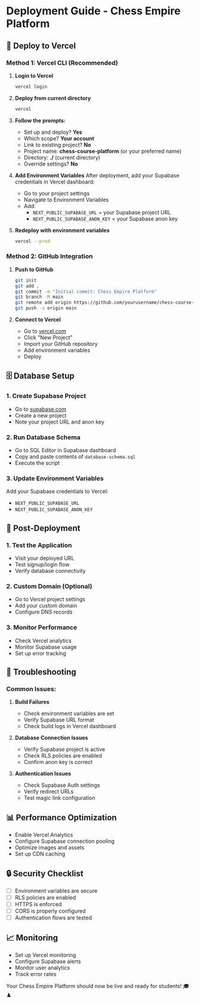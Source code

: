 # Deployment Guide - Chess Empire Platform

## 🚀 Deploy to Vercel

### Method 1: Vercel CLI (Recommended)

1. **Login to Vercel**
   ```bash
   vercel login
   ```

2. **Deploy from current directory**
   ```bash
   vercel
   ```

3. **Follow the prompts:**
   - Set up and deploy? **Yes**
   - Which scope? **Your account**
   - Link to existing project? **No**
   - Project name: **chess-course-platform** (or your preferred name)
   - Directory: **./** (current directory)
   - Override settings? **No**

4. **Add Environment Variables**
   After deployment, add your Supabase credentials in Vercel dashboard:
   - Go to your project settings
   - Navigate to Environment Variables
   - Add:
     - `NEXT_PUBLIC_SUPABASE_URL` = your Supabase project URL
     - `NEXT_PUBLIC_SUPABASE_ANON_KEY` = your Supabase anon key

5. **Redeploy with environment variables**
   ```bash
   vercel --prod
   ```

### Method 2: GitHub Integration

1. **Push to GitHub**
   ```bash
   git init
   git add .
   git commit -m "Initial commit: Chess Empire Platform"
   git branch -M main
   git remote add origin https://github.com/yourusername/chess-course-platform.git
   git push -u origin main
   ```

2. **Connect to Vercel**
   - Go to [vercel.com](https://vercel.com)
   - Click "New Project"
   - Import your GitHub repository
   - Add environment variables
   - Deploy

## 🗄️ Database Setup

### 1. Create Supabase Project
- Go to [supabase.com](https://supabase.com)
- Create a new project
- Note your project URL and anon key

### 2. Run Database Schema
- Go to SQL Editor in Supabase dashboard
- Copy and paste contents of `database-schema.sql`
- Execute the script

### 3. Update Environment Variables
Add your Supabase credentials to Vercel:
- `NEXT_PUBLIC_SUPABASE_URL`
- `NEXT_PUBLIC_SUPABASE_ANON_KEY`

## 🔧 Post-Deployment

### 1. Test the Application
- Visit your deployed URL
- Test signup/login flow
- Verify database connectivity

### 2. Custom Domain (Optional)
- Go to Vercel project settings
- Add your custom domain
- Configure DNS records

### 3. Monitor Performance
- Check Vercel analytics
- Monitor Supabase usage
- Set up error tracking

## 🚨 Troubleshooting

### Common Issues:

1. **Build Failures**
   - Check environment variables are set
   - Verify Supabase URL format
   - Check build logs in Vercel dashboard

2. **Database Connection Issues**
   - Verify Supabase project is active
   - Check RLS policies are enabled
   - Confirm anon key is correct

3. **Authentication Issues**
   - Check Supabase Auth settings
   - Verify redirect URLs
   - Test magic link configuration

## 📊 Performance Optimization

- Enable Vercel Analytics
- Configure Supabase connection pooling
- Optimize images and assets
- Set up CDN caching

## 🔒 Security Checklist

- [ ] Environment variables are secure
- [ ] RLS policies are enabled
- [ ] HTTPS is enforced
- [ ] CORS is properly configured
- [ ] Authentication flows are tested

## 📈 Monitoring

- Set up Vercel monitoring
- Configure Supabase alerts
- Monitor user analytics
- Track error rates

Your Chess Empire Platform should now be live and ready for students! 🎓♟️